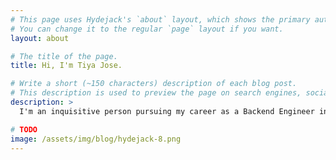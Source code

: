 ```yaml
---
# This page uses Hydejack's `about` layout, which shows the primary author's picture and about text at the top.
# You can change it to the regular `page` layout if you want.
layout: about

# The title of the page.
title: Hi, I'm Tiya Jose.

# Write a short (~150 characters) description of each blog post.
# This description is used to preview the page on search engines, social media, etc.
description: >
  I'm an inquisitive person pursuing my career as a Backend Engineer in a startup, Actiotech.love experimenting and find    myself in harmony with the startup culture.I'm curious; curious about how cleverly this world is crafted and the immense power humans possess, which could change the world. Boundless curiosity, creativity, combined with my zeal to take ventures, lead me to learn new skills every day and broaden my wisdom.

# TODO
image: /assets/img/blog/hydejack-8.png
---
```



